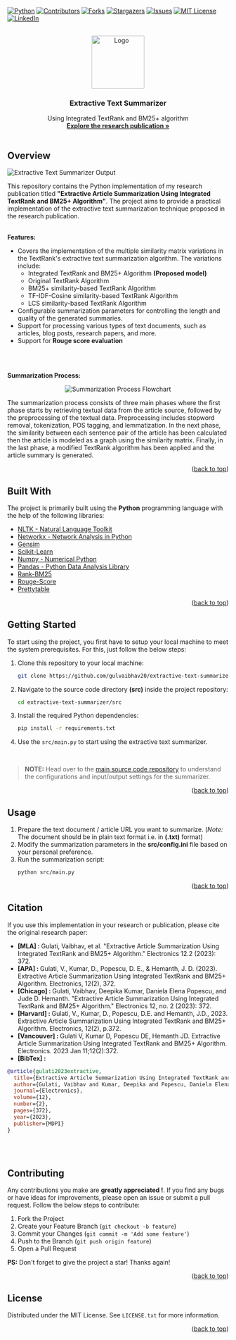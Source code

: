 <a name="readme-top"></a>

[![Python][Python.com]][Python-url]
[![Contributors][contributors-shield]][contributors-url]
[![Forks][forks-shield]][forks-url]
[![Stargazers][stars-shield]][stars-url]
[![Issues][issues-shield]][issues-url]
[![MIT License][license-shield]][license-url]
[![LinkedIn][linkedin-shield]][linkedin-url]

<!-- PROJECT LOGO -->
<br />
<div align="center">
  <a href="https://github.com/gulvaibhav20/extractive-text-summarizer" target="_blank">
    <img src="assets/logo.png" alt="Logo" width="120" height="120">
  </a>
  <h3 align="center"><strong> Extractive Text Summarizer </strong></h3>
  <p align="center">
    Using Integrated TextRank and BM25+ algorithm
    <br />
    <a href="https://www.mdpi.com/2063824"><strong>Explore the research publication »</strong></a>
    <br />
    <br />
  </p>
</div>


<!-- OVERVIEW -->
## Overview

![Extractive Text Summarizer Output][product-screenshot]

This repository contains the Python implementation of my research publication titled <strong>"Extractive Article Summarization Using Integrated TextRank and BM25+ Algorithm"</strong>. The project aims to provide a practical implementation of the extractive text summarization technique proposed in the research publication.
<br />
<br />

<strong>Features:</strong>
* Covers the implementation of the multiple similarity matrix variations in the TextRank's extractive text summarization algorithm. The variations include:
  * Integrated TextRank and BM25+ Algorithm **(Proposed model)**
  * Original TextRank Algorithm
  * BM25+ similarity-based TextRank Algorithm
  * TF-IDF-Cosine similarity-based TextRank Algorithm
  * LCS similarity-based TextRank Algorithm
* Configurable summarization parameters for controlling the length and quality of the generated summaries.
* Support for processing various types of text documents, such as articles, blog posts, research papers, and more.
* Support for **Rouge score evaluation**
<br />
<br />

<strong>Summarization Process:</strong><center>

![Summarization Process Flowchart][summarization-process]
</center>
The summarization process consists of three main phases where the first phase starts by retrieving textual data from the article source, followed by the preprocessing of the textual data. Preprocessing includes stopword removal, tokenization, POS tagging, and lemmatization. In the next phase, the similarity between each sentence pair of the article has been calculated then the article is modeled as a graph using the similarity matrix. Finally, in the last phase, a modified TextRank algorithm has been applied and the article summary is generated.

<p align="right">(<a href="#readme-top">back to top</a>)</p>


<!-- BUILT WITH -->
## Built With

The project is primarily built using the **Python** programming language with the help of the following libraries:

* [NLTK - Natural Language Toolkit](https://www.nltk.org/)
* [Networkx - Network Analysis in Python](https://networkx.org/)
* [Gensim](https://radimrehurek.com/gensim/)
* [Scikit-Learn](https://scikit-learn.org/)
* [Numpy - Numerical Python](https://numpy.org/)
* [Pandas - Python Data Analysis Library](https://pandas.pydata.org/)
* [Rank-BM25](https://pypi.org/project/rank-bm25/)
* [Rouge-Score](https://pypi.org/project/rouge-score/)
* [Prettytable](https://pypi.org/project/prettytable/)

<p align="right">(<a href="#readme-top">back to top</a>)</p>


<!-- GETTING STARTED -->
## Getting Started

To start using the project, you first have to setup your local machine to meet the system prerequisites. For this, just follow the below steps:

1. Clone this repository to your local machine:
    ```sh
    git clone https://github.com/gulvaibhav20/extractive-text-summarizer.git
    ```
2. Navigate to the source code directory **(src)** inside the project repository:
    ```sh
    cd extractive-text-summarizer/src
    ```
3. Install the required Python dependencies:
    ```sh
    pip install -r requirements.txt
    ```
4. Use the `src/main.py` to start using the extractive text summarizer.

<br />

> **NOTE:** Head over to the [main source code repository][config-readme] to understand the configurations and input/output settings for the summarizer.
<p align="right">(<a href="#readme-top">back to top</a>)</p>


<!-- USAGE -->
## Usage

1. Prepare the text document / article URL you want to summarize. (*Note:* The document should be in plain text format i.e. in **(.txt)** format)
2. Modify the summarization parameters in the **src/config.ini** file based on your personal preference.
3. Run the summarization script:
    ```sh
    python src/main.py
    ```
<p align="right">(<a href="#readme-top">back to top</a>)</p>


<!-- CITATION -->
## Citation

If you use this implementation in your research or publication, please cite the original research paper:

- <strong> [MLA] : </strong> Gulati, Vaibhav, et al. "Extractive Article Summarization Using Integrated TextRank and BM25+ Algorithm." Electronics 12.2 (2023): 372.
- <strong> [APA] : </strong> Gulati, V., Kumar, D., Popescu, D. E., & Hemanth, J. D. (2023). Extractive Article Summarization Using Integrated TextRank and BM25+ Algorithm. Electronics, 12(2), 372.
- <strong> [Chicago] : </strong> Gulati, Vaibhav, Deepika Kumar, Daniela Elena Popescu, and Jude D. Hemanth. "Extractive Article Summarization Using Integrated TextRank and BM25+ Algorithm." Electronics 12, no. 2 (2023): 372.
- <strong> [Harvard] : </strong> Gulati, V., Kumar, D., Popescu, D.E. and Hemanth, J.D., 2023. Extractive Article Summarization Using Integrated TextRank and BM25+ Algorithm. Electronics, 12(2), p.372.
- <strong> [Vancouver] : </strong> Gulati V, Kumar D, Popescu DE, Hemanth JD. Extractive Article Summarization Using Integrated TextRank and BM25+ Algorithm. Electronics. 2023 Jan 11;12(2):372.
- <strong> [BibTex] : </strong>
```bibTex
@article{gulati2023extractive,
  title={Extractive Article Summarization Using Integrated TextRank and BM25+ Algorithm},
  author={Gulati, Vaibhav and Kumar, Deepika and Popescu, Daniela Elena and Hemanth, Jude D},
  journal={Electronics},
  volume={12},
  number={2},
  pages={372},
  year={2023},
  publisher={MDPI}
}
```
<br />
<br />


<!-- CONTRIBUTING -->
## Contributing

Any contributions you make are **greatly appreciated !**. If you find any bugs or have ideas for improvements, please open an issue or submit a pull request. Follow the below steps to contribute:

1. Fork the Project
2. Create your Feature Branch (`git checkout -b feature`)
3. Commit your Changes (`git commit -m 'Add some feature'`)
4. Push to the Branch (`git push origin feature`)
5. Open a Pull Request

**PS:** Don't forget to give the project a star! Thanks again!
<p align="right">(<a href="#readme-top">back to top</a>)</p>


<!-- LICENSE -->
## License

Distributed under the MIT License. See `LICENSE.txt` for more information.
<p align="right">(<a href="#readme-top">back to top</a>)</p>


<!-- MARKDOWN LINKS & IMAGES -->
[contributors-shield]: https://img.shields.io/github/contributors/gulvaibhav20/extractive-text-summarizer.svg?style=for-the-badge
[contributors-url]: https://github.com/gulvaibhav20/extractive-text-summarizer/graphs/contributors
[forks-shield]: https://img.shields.io/github/forks/gulvaibhav20/extractive-text-summarizer.svg?style=for-the-badge
[forks-url]: https://github.com/gulvaibhav20/extractive-text-summarizer/network/members
[stars-shield]: https://img.shields.io/github/stars/gulvaibhav20/extractive-text-summarizer.svg?style=for-the-badge
[stars-url]: https://github.com/gulvaibhav20/extractive-text-summarizer/stargazers
[issues-shield]: https://img.shields.io/github/issues/gulvaibhav20/extractive-text-summarizer.svg?style=for-the-badge
[issues-url]: https://github.com/gulvaibhav20/extractive-text-summarizer/issues
[license-shield]: https://img.shields.io/github/license/gulvaibhav20/extractive-text-summarizer.svg?style=for-the-badge
[license-url]: https://github.com/gulvaibhav20/extractive-text-summarizer/blob/main/LICENSE
[linkedin-shield]: https://img.shields.io/badge/LinkedIn-0077B5?style=for-the-badge&logo=linkedin&logoColor=white
[linkedin-url]: https://www.linkedin.com/in/vaibhav-gulati/

[product-screenshot]: assets/screenshot.png
[Python.com]: https://img.shields.io/badge/Built%20With%20Python-3776AB?style=for-the-badge&logo=python&logoColor=white
[Python-url]: https://www.python.org/
[summarization-process]: assets/flowchart.png
[config-readme]: https://github.com/gulvaibhav20/extractive-text-summarizer/tree/main/src

